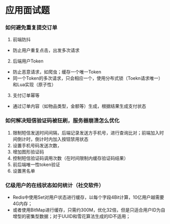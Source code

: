 # 应用面试题

### 如何避免重复提交订单
1. 前端防抖
  - 防止用户重复点击，出发多次请求
2. 后端用户Token
  - 防止恶意请求，如爬虫；缓存一个唯一Token
  - 同一个Token的多次请求，只会相应一个，使用分布式锁（Toekn请求唯一）和Lua实现（原子性）
3. 支付订单幂等
  - 通过订单内容（如物品类型，金额等）生成，根据结果生成支付状态

### 如何解决短信验证码被狂刷，服务器崩溃怎么优化
1. 限制短信发送时间间隔，后端记录发送方手机号，进行查询比对；前端加入时间倒计时，倒计时内加入按钮禁用状态
2. 设置手机号码发送次数，
3. 增加图形验证码
4. 控制短信验证码调用次数（在时间限制内缓存验证码结果）
5. 前后端唯一性token验证
6. 设置黑名单

### 亿级用户的在线状态如何统计（社交软件）
- Redis中使用Set对用户状态进行缓存，以每个字段4Bit计算，10亿用户越需要4G内存；
- 或者使用BitMap进行缓存，只需约300M，优化32倍，但是只适合用户ID为自增型的密集型数据；对于UUID和雪花算法生成的ID不适用；
